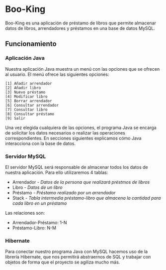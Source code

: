 # Boo-King

Boo-King es una aplicación de préstamo de libros que permite almacenar datos de libros, arrendadores y préstamos en una base de datos MySQL.

## Funcionamiento

### Aplicación Java

Nuestra aplicación Java muestra un menú con las opciones que se ofrecen al usuario. El menú ofrece las siguientes opciones:
```
[1] Añadir arrendador
[2] Añadir libro
[3] Nuevo préstamo
[4] Modificar libro
[5] Borrar arrendador
[6] Consultar arrendador
[7] Consultar libro
[8] Consultar préstamo
[9] Salir
```
Una vez elegida cualquiera de las opciones, el programa Java se encarga de solicitar los datos necesarios o realizar las operaciones correspondientes. En secciones siguientes explicamos cómo Java interacciona con la base de datos.

### Servidor MySQL

El servidor MySQL será responsable de almacenar todos los datos de nuestra aplicación. Para ello utilizaremos 4 tablas:
* Arrendador - *Datos de la persona que realizará préstmos de libros*
* Libro - *Datos de un libro*
* Préstamo - *Préstamo realizado por un arrendador*
* Stack - *Tabla intermedia préstamo-libro que almacena la cantidad para cada libro en un préstamo*

Las relaciones son:
* Arrendador-Préstamo: 1-N
* Préstamo-Libro: N-M

### Hibernate

Para conectar nuestro programa Java con MySQL hacemos uso de la librería Hibernate, que nos permitirá abstraernos de SQL y trabajar con objetos de forma que el proyecto se agiliza mucho más.
